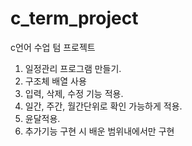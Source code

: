 # c_term_project
c언어 수업 텀 프로젝트

1. 일정관리 프로그램 만들기.
2. 구조체 배열 사용
3. 입력, 삭제, 수정 기능 적용.
4. 일간, 주간, 월간단위로 확인 가능하게 적용.
5. 윤달적용.
6. 추가기능 구현 시 배운 범위내에서만 구현
